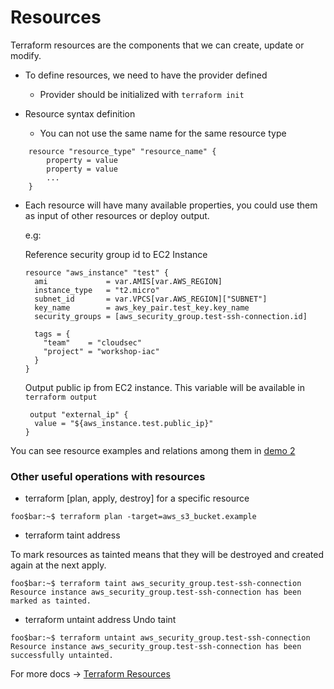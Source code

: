 # Resources

Terraform resources are the components that we can create, update or modify.

* To define resources, we need to have the provider defined
  * Provider should be initialized with `terraform init`
 
* Resource syntax definition 
  * You can not use the same name for the same resource type
```hcl
    resource "resource_type" "resource_name" {
        property = value
        property = value
        ...
    }
```
* Each resource will have many available properties, you could use them as input of other resources or deploy output.

   e.g:
    
     Reference security group id to EC2 Instance
     ```hcl
     resource "aws_instance" "test" {
       ami             = var.AMIS[var.AWS_REGION]
       instance_type   = "t2.micro"
       subnet_id       = var.VPCS[var.AWS_REGION]["SUBNET"]
       key_name        = aws_key_pair.test_key.key_name
       security_groups = [aws_security_group.test-ssh-connection.id]

       tags = {
         "team"    = "cloudsec"
         "project" = "workshop-iac"
       }
     }
     ```
     
     Output public ip from EC2 instance. This variable will be available in `terraform output`
     ```hcl
      output "external_ip" {
       value = "${aws_instance.test.public_ip}"
     }
     ```

You can see resource examples and relations among them in <a href="https://github.com/lpcalisi/cloudsec-workshop-iac/tree/master/terraform/demos/2_instance_with_sg">demo 2</a>

### Other useful operations with resources
* terraform [plan, apply, destroy] for a specific resource
```console
foo$bar:~$ terraform plan -target=aws_s3_bucket.example
```

* terraform taint address

To mark resources as tainted means that they will be destroyed and created again at the next apply. 
```console
foo$bar:~$ terraform taint aws_security_group.test-ssh-connection
Resource instance aws_security_group.test-ssh-connection has been marked as tainted.
```

* terraform untaint address
Undo taint
```console
foo$bar:~$ terraform untaint aws_security_group.test-ssh-connection
Resource instance aws_security_group.test-ssh-connection has been successfully untainted.
```


For more docs &rarr; <a href="https://www.terraform.io/docs/configuration/resources.html"> Terraform Resources </a>
